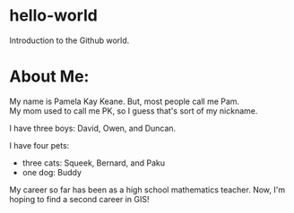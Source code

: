 # hello-world
Introduction to the Github world.

# About Me:

My name is Pamela Kay Keane.
But, most people call me Pam.  
My mom used to call me PK, so I guess that's sort of my nickname.

I have three boys:  David, Owen, and Duncan.

I have four pets:
  - three cats:  Squeek, Bernard, and Paku
  - one dog:  Buddy

My career so far has been as a high school mathematics teacher.
Now, I'm hoping to find a second career in GIS!
